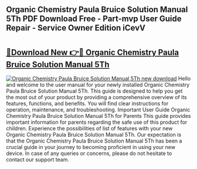 ## Organic Chemistry Paula Bruice Solution Manual 5Th PDF Download Free - Part-mvp User Guide Repair - Service Owner Edition iCevV

# <h2><a href="http://bc62943.oget.top/?id=Organic+Chemistry+Paula+Bruice+Solution+Manual+5Th">🔗Download New 👉🔴 Organic Chemistry Paula Bruice Solution Manual 5Th</a></h2>

[![Organic Chemistry Paula Bruice Solution Manual 5Th new download](https://i.imgur.com/5g1atiW.png)](http://bc62943.oget.top/?id=Organic+Chemistry+Paula+Bruice+Solution+Manual+5Th)
Hello and welcome to the user manual for your newly installed Organic Chemistry Paula Bruice Solution Manual 5Th. This guide is designed to help you get the most out of your product by providing a comprehensive overview of its features, functions, and benefits. You will find clear instructions for operation, maintenance, and troubleshooting. Important User Guide Organic Chemistry Paula Bruice Solution Manual 5Th for Parents This guide provides important information for parents regarding the safe use of this product for children. Experience the possibilities of list of features with your new Organic Chemistry Paula Bruice Solution Manual 5Th. Our expectation is that the Organic Chemistry Paula Bruice Solution Manual 5Th has been a crucial guide in your journey to becoming proficient in using your new device. In case of any queries or concerns, please do not hesitate to contact our support team.
